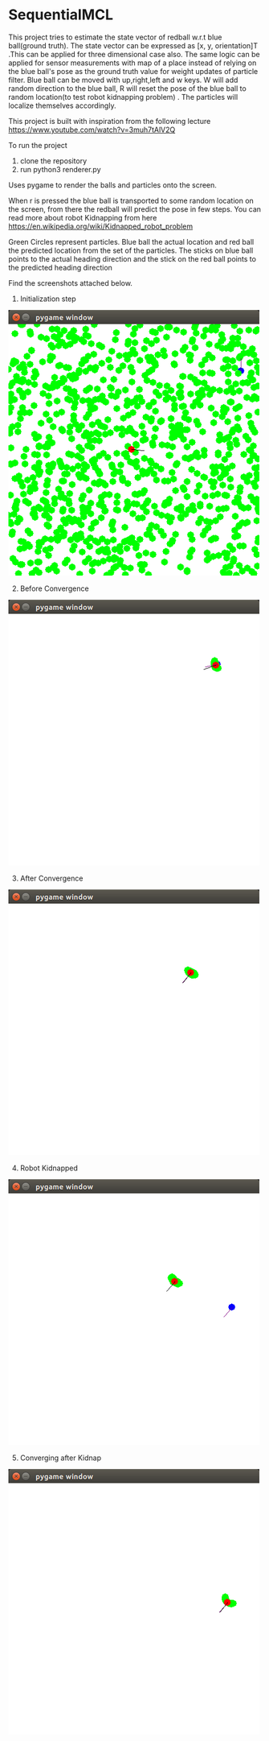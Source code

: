 # SequentialMCL

This project tries to estimate the state vector of redball w.r.t blue ball(ground truth). The state vector can be expressed as [x, y, orientation]T .This can be applied for three dimensional case also. The same logic can be applied for sensor measurements with map of a place instead of relying on the blue ball's pose as the ground truth value for weight updates of particle filter. Blue ball can be moved with up,right,left and w keys. W will add random direction to the blue ball, R will reset the pose of the blue ball to random location(to test robot kidnapping problem) . The particles will localize themselves accordingly.

This project is built with inspiration from the following lecture https://www.youtube.com/watch?v=3muh7tAlV2Q

To run the project 
1) clone the repository
2) run python3 renderer.py

Uses pygame to render the balls and particles onto the screen.

When r is pressed the blue ball is transported to some random location on the screen, from there the redball will predict the pose  in few steps. You can read more about robot Kidnapping from here https://en.wikipedia.org/wiki/Kidnapped_robot_problem


Green Circles represent particles. Blue ball the actual location and red ball the predicted location from the set of the particles. The sticks on blue ball points to the actual heading direction and the stick on the red ball points to the predicted heading direction


Find the screenshots attached below.

1) Initialization step

![Initialization](https://github.com/prathyush90/SequentialMCL/blob/master/Images/Init.png)

2) Before Convergence


![Before Convergence](https://github.com/prathyush90/SequentialMCL/blob/master/Images/beforeconverged.png)

3) After Convergence


![After Convergence](https://github.com/prathyush90/SequentialMCL/blob/master/Images/converged.png)

4) Robot Kidnapped


![kidnapped](https://github.com/prathyush90/SequentialMCL/blob/master/Images/robot_kidnapped.png)

5) Converging after Kidnap


![afterkidnap](https://github.com/prathyush90/SequentialMCL/blob/master/Images/convergingfrom_kidnap.png)
